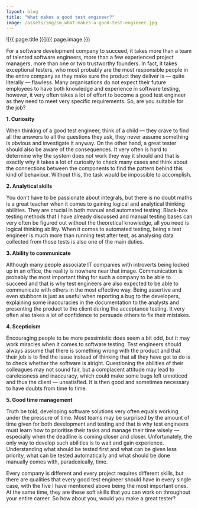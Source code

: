 ```yaml
---
layout: blog
title: "What makes a good test engineer?"
image: /assets/img/sm_what-makes-a-good-test-engineer.jpg
---
```

![{{ page.title }}]({{ page.image }})

For a software development company to succeed, it takes more than a team of talented software engineers, more than a few experienced project managers, more than one or two trustworthy founders. In fact, it takes exceptional testers, who most probably are the most responsible people in the entire company as they make sure the product they deliver is — quite literally — flawless.  Many organisations do not expect their future employees to have both knowledge and experience in software testing, however, it very often takes a lot of effort to become a good test engineer as they need to meet very specific requirements. So, are you suitable for the job?

**1. Curiosity**

When thinking of a good test engineer, think of a child — they crave to find all the answers to all the questions they ask, they never assume something is obvious and investigate it anyway. On the other hand, a great tester should also be aware of the consequences. It very often is hard to determine why the system does not work they way it should and that is exactly why it takes a lot of curiosity to check many cases and think about the connections between the components to find the pattern behind this kind of behaviour. Without this, the task would be impossible to accomplish.

**2. Analytical skills**

You don’t have to be passionate about integrals, but there is no doubt maths is a great teacher when it comes to gaining logical and analytical thinking abilities. They are crucial in both manual and automated testing. Black-box testing methods that I have already discussed and manual testing bases can very often be figured out without the theoretical knowledge, all you need is logical thinking ability. When it comes to automated testing, being a test engineer is much more than running test after test, as analysing data collected from those tests is also one of the main duties.

**3. Ability to communicate**

Although many people associate IT companies with introverts being locked up in an office, the reality is nowhere near that image. Communication is probably the most important thing for such a company to be able to succeed and that is why test engineers are also expected to be able to communicate with others in the most effective way. Being assertive and even stubborn is just as useful when reporting a bug to the developers, explaining some inaccuracies in the documentation to the analysts and presenting the product to the client during the acceptance testing. It very often also takes a lot of confidence to persuade others to fix their mistakes.

**4. Scepticism**

Encouraging people to be more pessimistic does seem a bit odd, but it may work miracles when it comes to software testing. Test engineers should always assume that there is something wrong with the product and that their job is to find the issue instead of thinking that all they have got to do is to check whether the software is alright. Questioning the abilities of their colleagues may not sound fair, but a complacent attitude may lead to carelessness and inaccuracy, which could make some bugs left unnoticed and thus the client — unsatisfied. It is then good and sometimes necessary to have doubts from time to time.

**5. Good time management**

Truth be told, developing software solutions very often equals working under the pressure of time. Most teams may be surprised by the amount of time given for both development and testing and that is why test engineers must learn how to prioritise their tasks and manage their time wisely — especially when the deadline is coming closer and closer. Unfortunately, the only way to develop such abilities is to wait and gain experience. Understanding what should be tested first and what can be given less priority, what can be tested automatically and what should be done manually comes with, paradoxically, time.

Every company is different and every project requires different skills, but there are qualities that every good test engineer should have in every single case, with the five I have mentioned above being the most important ones. At the same time, they are these soft skills that you can work on throughout your entire career. So how about you, would you make a great tester?
